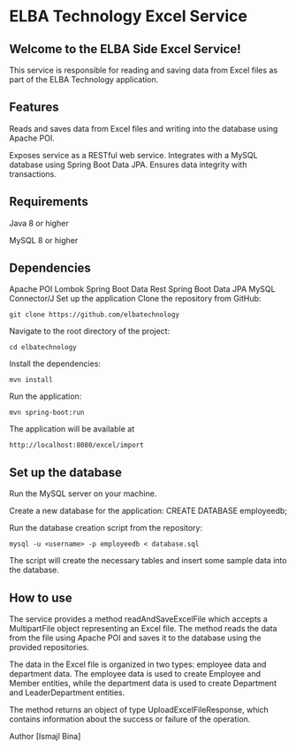 # ELBA Technology Excel Service

## Welcome to the ELBA Side Excel Service! 
This service is responsible for reading and saving data from Excel files as part of the ELBA Technology application.

<h2>Features</h2>
Reads and saves data from Excel files and writing into the database using Apache POI.

Exposes service as a RESTful web service. Integrates with a MySQL database using Spring Boot Data JPA.
Ensures data integrity with transactions.

<h2>Requirements</h2>
Java 8 or higher

MySQL 8 or higher

<h2>Dependencies</h2>
Apache POI
Lombok
Spring Boot Data Rest
Spring Boot Data JPA
MySQL Connector/J
Set up the application
Clone the repository from GitHub: 
    
    git clone https://github.com/elbatechnology

Navigate to the root directory of the project: 

    cd elbatechnology
Install the dependencies: 

    mvn install

Run the application: 

    mvn spring-boot:run

The application will be available at 
    
    http://localhost:8080/excel/import

## Set up the database
Run the MySQL server on your machine.

Create a new database for the application: CREATE DATABASE employeedb;

Run the database creation script from the repository: 

    mysql -u <username> -p employeedb < database.sql

The script will create the necessary tables and insert some sample data into the database.

<h2>How to use</h2>
The service provides a method readAndSaveExcelFile which accepts a MultipartFile object representing an Excel file. The method reads the data from the file using Apache POI and saves it to the database using the provided repositories.

The data in the Excel file is organized in two types: employee data and department data. The employee data is used to create Employee and Member entities, while the department data is used to create Department and LeaderDepartment entities.

The method returns an object of type UploadExcelFileResponse, which contains information about the success or failure of the operation.

Author
[Ismajl Bina]
